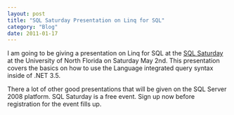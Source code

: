 ```yaml
---
layout: post
title: "SQL Saturday Presentation on Linq for SQL"
category: "Blog"
date: 2011-01-17
---
```



I am going to be giving a presentation on Linq for SQL at the [SQL Saturday](http://www.sqlsaturday.com/eventhome.aspx?eventid=19) at the University of North Florida on Saturday May 2nd. This presentation covers the basics on how to use the Language integrated query syntax inside of .NET 3.5.

There a lot of other good presentations that will be given on the SQL Server 2008 platform. SQL Saturday is a free event. Sign up now before registration for the event fills up.